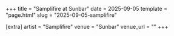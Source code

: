 +++
title = "Samplifire at Sunbar"
date = 2025-09-05
template = "page.html"
slug = "2025-09-05-samplifire"

[extra]
artist = "Samplifire"
venue = "Sunbar"
venue_url = ""
+++
